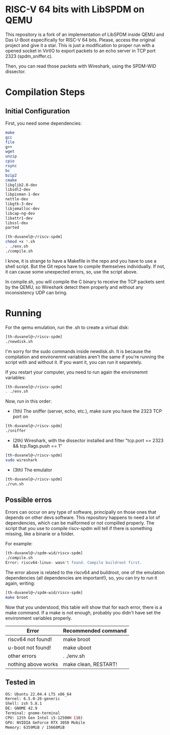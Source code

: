 # RISC-V 64 bits with LibSPDM on QEMU

This repository is a fork of an implementation of LibSPDM inside QEMU and Das U-Boot especifically for RISC-V 64 bits.
Please, access the original project and give it a star.
This is just a modification to proper run with a opened socket in VirtIO to export packets to an echo server in TCP port 2323
(spdm_sniffer.c).

Then, you can read those packets with Wireshark, using the SPDM-WID dissector.

# Compilation Steps

## Initial Configuration

First, you need some dependencies:

```bash
make 
gcc 
file 
g++ 
wget 
unzip 
cpio 
rsync 
bc 
bzip2 
cmake 
libglib2.0-dev 
libsdl2-dev 
libpixman-1-dev 
nettle-dev 
libgtk-3-dev 
libjemalloc-dev 
libcap-ng-dev 
libattr1-dev 
libssl-dev
parted
```

```bash
[th-duvanel@~/riscv-spdm]
chmod +x *.sh
. ./env.sh
./compile.sh
```
I know, it is strange to have a Makefile in the repo and you have to use a shell script. But the Git repos have to compile themselves
individually. If not, it can cause some unexpected errors, so, use the script above.

In compile.sh, you will compile the C binary to receive the TCP packets sent by the QEMU, so Wireshark detect them
properly and without any inconsistency UDP can bring.


# Running

For the qemu emulation, run the .sh to create a virtual disk:
```bash
[th-duvanel@~/riscv-spdm]
./newdisk.sh
```
I'm sorry for the sudo commands inside newdisk.sh. It is because the compilation and environemnt variables aren't the same if you're running the
script with and without it. If you want it, you can run it separetely.

If you restart your computer, you need to run again the environemnt variables:

```bash
[th-duvanel@~/riscv-spdm]
. ./env.sh
```

Now, run in this order:
- (1th) The sniffer (server, echo, etc.), make sure you have the 2323 TCP port on
```bash
[th-duvanel@~/riscv-spdm]
./sniffer
```
- (2th) Wireshark, with the dissector installed and filter "tcp.port == 2323 && tcp.flags.push == 1"
```bash
[th-duvanel@~/riscv-spdm]
sudo wireshark
```
- (3th) The emulator
```bash
[th-duvanel@~/riscv-spdm]
./run.sh
```

## Possible erros

Errors can occur on any type of software, principally on those ones that depends on other devs software.
This repository happens to need a lot of dependencies, which can be malformed or not compilled properly. The script that you use to compile riscv-spdm will tell if there is something missing, like a binarie or a folder.

For example:

```bash
[th-duvanel@~/spdm-wid/riscv-spdm]
./compile.sh
Error: riscv64-linux- wasn't found. Compile buildroot first.
```

The error above is related to the riscv64 and buildroot, one of the emulation dependencies (all dependencies are important!), so, you can try to run it again, writing:

```bash
[th-duvanel@~/spdm-wid/riscv-spdm]
make broot
```

Now that you understood, this table will show that for each error, there is a make command.
If a make is not enough, probably you didn't have set the environment variables properly.

| Error | Recommended command |
|----------|----------|
| riscv64 not found!   | make broot   |
| u-boot not found!   | make uboot   |
| other errors   | . ./env.sh   |
| nothing above works   | make clean, RESTART!   |


## Tested in

```bash
OS: Ubuntu 22.04.4 LTS x86_64 
Kernel: 6.5.0-26-generic 
Shell: zsh 5.8.1 
DE: GNOME 42.9 
Terminal: gnome-terminal 
CPU: 12th Gen Intel i5-12500H (16)  
GPU: NVIDIA GeForce RTX 3050 Mobile 
Memory: 6359MiB / 15668MiB 

```
